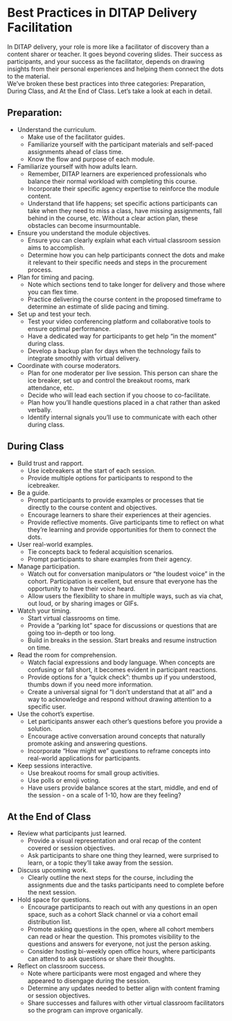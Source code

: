 # Best Practices in DITAP Delivery Facilitation

In DITAP delivery, your role is more like a facilitator of discovery than a content sharer or teacher. It goes beyond covering slides. Their success as participants, and your success as the facilitator, depends on drawing insights from their personal experiences and helping them connect the dots to the material.   
We’ve broken these best practices into three categories: Preparation, During Class, and At the End of Class. Let’s take a look at each in detail.

## Preparation:

* Understand the curriculum.  
  * Make use of the facilitator guides.   
  * Familiarize yourself with the participant materials and self-paced assignments ahead of class time.   
  * Know the flow and purpose of each module.  
* Familiarize yourself with how adults learn.  
  * Remember, DITAP learners are experienced professionals who balance their normal workload with completing this course.  
  * Incorporate their specific agency expertise to reinforce the module content.  
  * Understand that life happens; set specific actions participants can take when they need to miss a class, have missing assignments, fall behind in the course, etc. Without a clear action plan, these obstacles can become insurmountable.  
* Ensure you understand the module objectives.  
  * Ensure you can clearly explain what each virtual classroom session aims to accomplish.  
  * Determine how you can help participants connect the dots and make it relevant to their specific needs and steps in the procurement process.  
* Plan for timing and pacing.  
  * Note which sections tend to take longer for delivery and those where you can flex time.  
  * Practice delivering the course content in the proposed timeframe to determine an estimate of slide pacing and timing.  
* Set up and test your tech.  
  * Test your video conferencing platform and collaborative tools to ensure optimal performance.  
  * Have a dedicated way for participants to get help “in the moment” during class.  
  * Develop a backup plan for days when the technology fails to integrate smoothly with virtual delivery.   
* Coordinate with course moderators.  
  * Plan for one moderator per live session. This person can share the ice breaker, set up and control the breakout rooms, mark attendance, etc.  
  * Decide who will lead each section if you choose to co-facilitate.  
  * Plan how you’ll handle questions placed in a chat rather than asked verbally.  
  * Identify internal signals you’ll use to communicate with each other during class.

## During Class

* Build trust and rapport.  
  * Use icebreakers at the start of each session.  
  * Provide multiple options for participants to respond to the icebreaker.  
* Be a guide.  
  * Prompt participants to provide examples or processes that tie directly to the course content and objectives.   
  * Encourage learners to share their experiences at their agencies.  
  * Provide reflective moments. Give participants time to reflect on what they’re learning and provide opportunities for them to connect the dots.  
* User real-world examples.  
  * Tie concepts back to federal acquisition scenarios.  
  * Prompt participants to share examples from their agency.  
* Manage participation.  
  * Watch out for conversation manipulators or “the loudest voice” in the cohort. Participation is excellent, but ensure that everyone has the opportunity to have their voice heard.  
  * Allow users the flexibility to share in multiple ways, such as via chat, out loud, or by sharing images or GIFs.  
* Watch your timing.  
  * Start virtual classrooms on time.  
  * Provide a “parking lot” space for discussions or questions that are going too in-depth or too long.  
  * Build in breaks in the session. Start breaks and resume instruction on time.  
* Read the room for comprehension.  
  * Watch facial expressions and body language. When concepts are confusing or fall short, it becomes evident in participant reactions.  
  * Provide options for a “quick check”: thumbs up if you understood, thumbs down if you need more information.  
  * Create a universal signal for “I don’t understand that at all” and a way to acknowledge and respond without drawing attention to a specific user.  
* Use the cohort’s expertise.  
  * Let participants answer each other’s questions before you provide a solution.  
  * Encourage active conversation around concepts that naturally promote asking and answering questions.  
  * Incorporate “How might we” questions to reframe concepts into real-world applications for participants.  
* Keep sessions interactive.  
  * Use breakout rooms for small group activities.  
  * Use polls or emoji voting.  
  * Have users provide balance scores at the start, middle, and end of the session \- on a scale of 1-10, how are they feeling?

## At the End of Class

* Review what participants just learned.  
  * Provide a visual representation and oral recap of the content covered or session objectives.  
  * Ask participants to share one thing they learned, were surprised to learn, or a topic they’ll take away from the session.  
* Discuss upcoming work.  
  * Clearly outline the next steps for the course, including the assignments due and the tasks participants need to complete before the next session.   
* Hold space for questions.  
  * Encourage participants to reach out with any questions in an open space, such as a cohort Slack channel or via a cohort email distribution list.  
  * Promote asking questions in the open, where all cohort members can read or hear the question. This promotes visibility to the questions and answers for everyone, not just the person asking.  
  * Consider hosting bi-weekly open office hours, where participants can attend to ask questions or share their thoughts.  
* Reflect on classroom success.  
  * Note where participants were most engaged and where they appeared to disengage during the session.  
  * Determine any updates needed to better align with content framing or session objectives.   
  * Share successes and failures with other virtual classroom facilitators so the program can improve organically.


